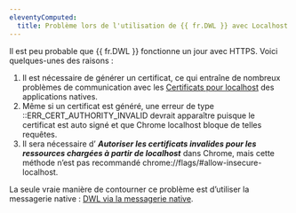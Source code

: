 ```yaml
---
eleventyComputed:
  title: Problème lors de l'utilisation de {{ fr.DWL }} avec Localhost et HTTPS
---
```

Il est peu probable que {{ fr.DWL }} fonctionne un jour avec HTTPS. Voici quelques-unes des raisons :  
1. Il est nécessaire de générer un certificat, ce qui entraîne de nombreux problèmes de communication avec les [Certificats pour localhost](https://letsencrypt.org/fr/docs/certificates-for-localhost/) des applications natives. 
1. Même si un certificat est généré, une erreur de type ::ERR_CERT_AUTHORITY_INVALID devrait apparaître puisque le certificat est auto signé et que Chrome localhost bloque de telles requêtes.   
1. Il sera nécessaire d’ ***Autoriser les certificats invalides pour les ressources chargées à partir de localhost*** dans Chrome, mais cette méthode n’est pas recommandé chrome://flags/#allow-insecure-localhost.  

La seule vraie manière de contourner ce problème est d’utiliser la messagerie native : [DWL via la messagerie native](/fr/kb/devolutions-web-login/how-to-articles/dwl-via-native-messaging/). 

